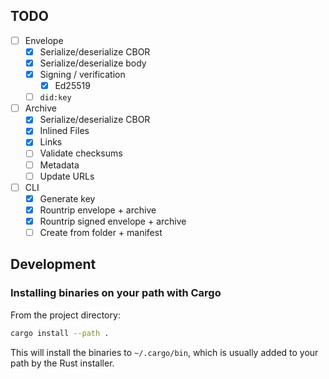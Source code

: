 ## TODO

- [ ] Envelope
  - [x] Serialize/deserialize CBOR
  - [x] Serialize/deserialize body
  - [x] Signing / verification
      - [x] Ed25519
  - [ ] `did:key`
- [ ] Archive
  - [x] Serialize/deserialize CBOR
  - [x] Inlined Files
  - [x] Links
  - [ ] Validate checksums
  - [ ] Metadata
  - [ ] Update URLs
- [ ] CLI
  - [x] Generate key
  - [x] Rountrip envelope + archive
  - [x] Rountrip signed envelope + archive
  - [ ] Create from folder + manifest

## Development

### Installing binaries on your path with Cargo

From the project directory:

```bash
cargo install --path .
```

This will install the binaries to `~/.cargo/bin`, which is usually added to your path by the Rust installer.
